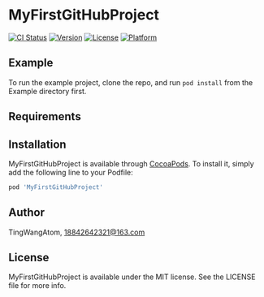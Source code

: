 # MyFirstGitHubProject

[![CI Status](http://img.shields.io/travis/TingWangAtom/MyFirstGitHubProject.svg?style=flat)](https://travis-ci.org/TingWangAtom/MyFirstGitHubProject)
[![Version](https://img.shields.io/cocoapods/v/MyFirstGitHubProject.svg?style=flat)](http://cocoapods.org/pods/MyFirstGitHubProject)
[![License](https://img.shields.io/cocoapods/l/MyFirstGitHubProject.svg?style=flat)](http://cocoapods.org/pods/MyFirstGitHubProject)
[![Platform](https://img.shields.io/cocoapods/p/MyFirstGitHubProject.svg?style=flat)](http://cocoapods.org/pods/MyFirstGitHubProject)

## Example

To run the example project, clone the repo, and run `pod install` from the Example directory first.

## Requirements

## Installation

MyFirstGitHubProject is available through [CocoaPods](http://cocoapods.org). To install
it, simply add the following line to your Podfile:

```ruby
pod 'MyFirstGitHubProject'
```

## Author

TingWangAtom, 18842642321@163.com

## License

MyFirstGitHubProject is available under the MIT license. See the LICENSE file for more info.
